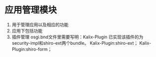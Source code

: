 应用管理模块
============
1. 用于管理应用以及相应的功能
2. 应用下包括功能
3. 插件管理
   osgi.bnd文件里需要写明：Kalix-Plugin
   已实现该插件的为security-impl和shiro-ext两个bundle。
   Kalix-Plugin:shiro-ext；
   Kalix-Plugin:shiro-form；